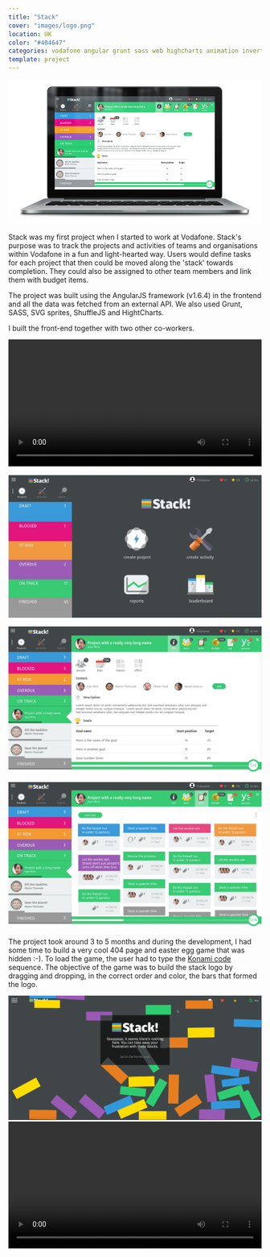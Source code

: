 ```yaml
---
title: "Stack"
cover: "images/logo.png"
location: UK
color: "#404647"
categories: vodafone angular grunt sass web highcharts animation inverted
template: project
---
```


![](./images/0.jpg)

Stack was my first project when I started to work at Vodafone. Stack's purpose was to track the projects and activities of teams and organisations within Vodafone in a fun and light-hearted way. Users would define tasks for each project that then could be moved along the 'stack' towards completion. They could also be assigned to other team members and link them with budget items.

The project was built using the AngularJS framework (v1.6.4) in the frontend and all the data was fetched from an external API. We also used Grunt, SASS, SVG sprites, ShuffleJS and HightCharts.

I built the front-end together with two other co-workers.

<video class="full-img" width="100%" controls>
  <source src="./images/stack_v1.4.mp4" type="video/mp4" />
</video>

![](./images/1.jpg)

![](./images/2.jpg)

![](./images/3.jpg)

The project took around 3 to 5 months and during the development, I had some time to build a very cool 404 page and easter egg game that was hidden :-). To load the game, the user had to type the [Konami code](https://en.wikipedia.org/wiki/Konami_Code) sequence. The objective of the game was to build the stack logo by dragging and dropping, in the correct order and color, the bars that formed the logo.

<img class="gif" src="./images/stack-404-error.gif" alt="404 page" />

<video class="full-img" width="100%" controls>
  <source src="./images/stack-easter-egg.mp4" type="video/mp4" />
</video>
